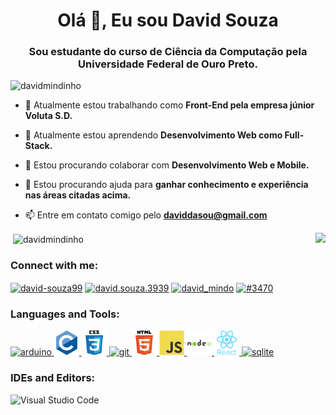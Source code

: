 <h1 align="center">Olá 👋, Eu sou David Souza</h1>
<h3 align="center">Sou estudante do curso de Ciência da Computação pela Universidade Federal de Ouro Preto.</h3>

<p align="left"> <img src="https://komarev.com/ghpvc/?username=davidmindinho&label=Profile%20views&color=0e75b6&style=flat" alt="davidmindinho" /> </p>

- 🔭 Atualmente estou trabalhando como **Front-End pela empresa júnior Voluta S.D.**

- 🌱 Atualmente estou aprendendo **Desenvolvimento Web como Full-Stack.**

- 👯 Estou procurando colaborar com **Desenvolvimento Web e Mobile.**

- 🤝 Estou procurando ajuda para **ganhar conhecimento e experiência nas áreas citadas acima.**

- 📫 Entre em contato comigo pelo **daviddasou@gmail.com**

<p><img align="right" height="150em" src="https://github-readme-stats.vercel.app/api/top-langs/?username=davidmindinho&layout=compact&langs_count=7&theme=synthwave"/>&nbsp;<img align="center" height="150em" src="https://github-readme-stats.vercel.app/api?username=davidmindinho&layout=compact&show_icons=true&locale=en&theme=synthwave" alt="davidmindinho" /></p>

<h3 align="left">Connect with me:</h3>
<p align="left">
<a href="https://linkedin.com/in/david-souza99" target="blank"><img align="center" src="https://raw.githubusercontent.com/rahuldkjain/github-profile-readme-generator/master/src/images/icons/Social/linked-in-alt.svg" alt="david-souza99" height="30" width="40" /></a>
<a href="https://fb.com/david.souza.3939" target="blank"><img align="center" src="https://raw.githubusercontent.com/rahuldkjain/github-profile-readme-generator/master/src/images/icons/Social/facebook.svg" alt="david.souza.3939" height="30" width="40" /></a>
<a href="https://instagram.com/david_mindo" target="blank"><img align="center" src="https://raw.githubusercontent.com/rahuldkjain/github-profile-readme-generator/master/src/images/icons/Social/instagram.svg" alt="david_mindo" height="30" width="40" /></a>
<a href="https://discord.gg/#3470" target="blank"><img align="center" src="https://raw.githubusercontent.com/rahuldkjain/github-profile-readme-generator/master/src/images/icons/Social/discord.svg" alt="#3470" height="30" width="40" /></a>
</p>

<h3 align="left">Languages and Tools:</h3>
<p align="left"> <a href="https://www.arduino.cc/" target="_blank"> <img src="https://cdn.worldvectorlogo.com/logos/arduino-1.svg" alt="arduino" width="40" height="40"/> </a> 
 <a href="https://www.cprogramming.com/" target="_blank"> <img src="https://raw.githubusercontent.com/devicons/devicon/master/icons/c/c-original.svg" alt="c" width="40" height="40"/> </a> 
 <a href="https://www.w3schools.com/css/" target="_blank"> <img src="https://raw.githubusercontent.com/devicons/devicon/master/icons/css3/css3-original-wordmark.svg" alt="css3" width="40" height="40"/> </a> 
 <a href="https://git-scm.com/" target="_blank"> <img src="https://www.vectorlogo.zone/logos/git-scm/git-scm-icon.svg" alt="git" width="40" height="40"/> </a> 
 <a href="https://www.w3.org/html/" target="_blank"> <img src="https://raw.githubusercontent.com/devicons/devicon/master/icons/html5/html5-original-wordmark.svg" alt="html5" width="40" height="40"/> </a> 
 <a href="https://developer.mozilla.org/en-US/docs/Web/JavaScript" target="_blank"> <img src="https://raw.githubusercontent.com/devicons/devicon/master/icons/javascript/javascript-original.svg" alt="javascript" width="40" height="40"/> </a> 
 <a href="https://nodejs.org" target="_blank"> <img src="https://raw.githubusercontent.com/devicons/devicon/master/icons/nodejs/nodejs-original-wordmark.svg" alt="nodejs" width="40" height="40"/> </a> 
 <a href="https://reactjs.org/" target="_blank"> <img src="https://raw.githubusercontent.com/devicons/devicon/master/icons/react/react-original-wordmark.svg" alt="react" width="40" height="40"/> </a> 
 <a href="https://www.sqlite.org/" target="_blank"> <img src="https://www.vectorlogo.zone/logos/sqlite/sqlite-icon.svg" alt="sqlite" width="40" height="40"/> </a> 
</p>
<h3 align="left">IDEs and Editors:</h3>
<p align="left">
<img alt="Visual Studio Code" src="https://img.shields.io/badge/VisualStudioCode-0078d7.svg?style=for-the-badge&logo=visual-studio-code&logoColor=white"/> </p>

